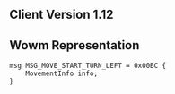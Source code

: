 ## Client Version 1.12

## Wowm Representation
```rust,ignore
msg MSG_MOVE_START_TURN_LEFT = 0x00BC {
    MovementInfo info;    
}

```

